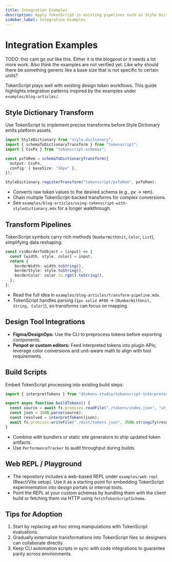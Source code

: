 ```yaml
---
title: Integration Examples
description: Apply TokenScript in existing pipelines such as Style Dictionary, design tooling, and custom build scripts.
sidebar_label: Integration Examples
---
```


# Integration Examples

TODO: this cant go out like this. Either it is the blogpost or it needs a lot more work. Also think the examples are not verified yet. Like why should there be something generic like a base size that is not specific to certain units?

TokenScript plays well with existing design token workflows. This guide highlights integration patterns inspired by the examples under `examples/blog-articles/`.

## Style Dictionary Transform

Use TokenScript to implement precise transforms before Style Dictionary emits platform assets.

```ts
import StyleDictionary from "style-dictionary";
import { schemaToDictionaryTransform } from "tokenscript";
import { CssPx } from "tokenscript-schemas";

const pxToRem = schemaToDictionaryTransform({
  output: CssPx,
  config: { baseSize: "16px" },
});

StyleDictionary.registerTransform("tokenscript/pxToRem", pxToRem);
```

- Converts raw token values to the desired schema (e.g., px → rem).
- Chain multiple TokenScript-backed transforms for complex conversions.
- See `examples/blog-articles/using-tokenscript-with-styledictionary.mdx` for a longer walkthrough.

## Transform Pipelines

TokenScript symbols carry rich methods (`NumberWithUnit`, `Color`, `List`), simplifying data reshaping:

```ts
const cssBorderToObject = (input) => {
  const [width, style, color] = input;
  return {
    borderWidth: width.toString(),
    borderStyle: style.toString(),
    borderColor: color.to.rgb().toString(),
  };
};
```

- Read the full idea in `examples/blog-articles/transform-pipeline.mdx`.
- TokenScript handles parsing (`1px solid #F00` → `[NumberWithUnit, String, Color]`), so transforms can focus on mapping.

## Design Tool Integrations

- **Figma/DesignOps:** Use the CLI to preprocess tokens before exporting components.
- **Penpot or custom editors:** Feed interpreted tokens into plugin APIs; leverage color conversions and unit-aware math to align with tool requirements.

## Build Scripts

Embed TokenScript processing into existing build steps:

```ts
import { interpretTokens } from "@tokens-studio/tokenscript-interpreter";

export async function buildTokens() {
  const source = await fs.promises.readFile("./tokens/index.json", "utf8");
  const json = JSON.parse(source);
  const resolved = interpretTokens(json);
  await fs.promises.writeFile("./dist/tokens.json", JSON.stringify(resolved, null, 2));
}
```

- Combine with bundlers or static site generators to ship updated token artifacts.
- Use `PerformanceTracker` to audit throughput during builds.

## Web REPL / Playground

- The repository includes a web-based REPL under `examples/web-repl` (React/Vite setup). Use it as a starting point for embedding TokenScript experimentation into design portals or internal tools.
- Point the REPL at your custom schemas by bundling them with the client build or fetching them via HTTP using `fetchTokenScriptSchema`.

## Tips for Adoption

1. Start by replacing ad-hoc string manipulations with TokenScript evaluations.
2. Gradually externalize transformations into TokenScript files so designers can collaborate directly.
3. Keep CLI automation scripts in sync with code integrations to guarantee parity across environments.
